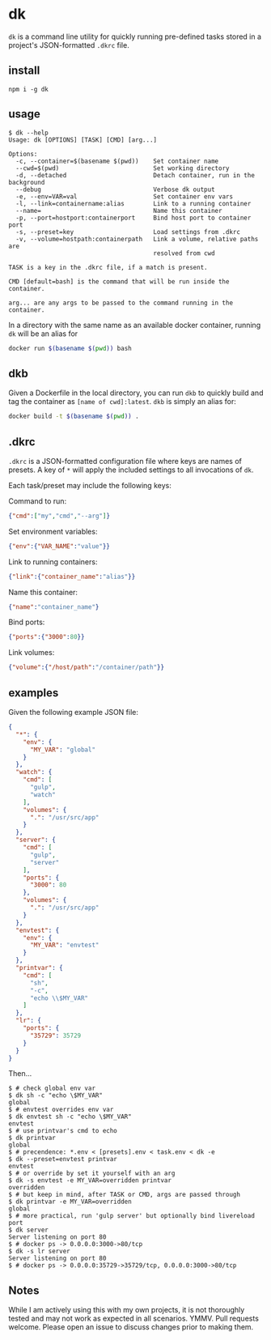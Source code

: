# dk

`dk` is a command line utility for quickly running pre-defined tasks stored in
a project's JSON-formatted `.dkrc` file.

## install

```
npm i -g dk
```

## usage

```
$ dk --help
Usage: dk [OPTIONS] [TASK] [CMD] [arg...]

Options:
  -c, --container=$(basename $(pwd))    Set container name
  --cwd=$(pwd)                          Set working directory
  -d, --detached                        Detach container, run in the background
  --debug                               Verbose dk output
  -e, --env=VAR=val                     Set container env vars
  -l, --link=containername:alias        Link to a running container
  --name=                               Name this container
  -p, --port=hostport:containerport     Bind host port to container port
  -s, --preset=key                      Load settings from .dkrc
  -v, --volume=hostpath:containerpath   Link a volume, relative paths are
                                        resolved from cwd

TASK is a key in the .dkrc file, if a match is present.

CMD [default=bash] is the command that will be run inside the container.

arg... are any args to be passed to the command running in the container.
```

In a directory with the same name as an available docker container, running
`dk` will be an alias for

```bash
docker run $(basename $(pwd)) bash
```

## dkb

Given a Dockerfile in the local directory, you can run `dkb` to quickly build
and tag the container as `[name of cwd]:latest`. `dkb` is simply an alias for:

```bash
docker build -t $(basename $(pwd)) .
```

## .dkrc

`.dkrc` is a JSON-formatted configuration file where keys are names of presets.
A key of `*` will apply the included settings to all invocations of `dk`.

Each task/preset may include the following keys:

Command to run:
```json
{"cmd":["my","cmd","--arg"]}
```

Set environment variables:
```json
{"env":{"VAR_NAME":"value"}}
```

Link to running containers:
```json
{"link":{"container_name":"alias"}}
```

Name this container:
```json
{"name":"container_name"}
```

Bind ports:
```json
{"ports":{"3000":80}}
```

Link volumes:
```json
{"volume":{"/host/path":"/container/path"}}
```

## examples

Given the following example JSON file:

```json
{
  "*": {
    "env": {
      "MY_VAR": "global"
    }
  },
  "watch": {
    "cmd": [
      "gulp",
      "watch"
    ],
    "volumes": {
      ".": "/usr/src/app"
    }
  },
  "server": {
    "cmd": [
      "gulp",
      "server"
    ],
    "ports": {
      "3000": 80
    },
    "volumes": {
      ".": "/usr/src/app"
    }
  },
  "envtest": {
    "env": {
      "MY_VAR": "envtest"
    }
  },
  "printvar": {
    "cmd": [
      "sh",
      "-c",
      "echo \\$MY_VAR"
    ]
  },
  "lr": {
    "ports": {
      "35729": 35729
    }
  }
}
```

Then...

```
$ # check global env var
$ dk sh -c "echo \$MY_VAR"
global
$ # envtest overrides env var
$ dk envtest sh -c "echo \$MY_VAR"
envtest
$ # use printvar's cmd to echo
$ dk printvar
global
$ # precendence: *.env < [presets].env < task.env < dk -e
$ dk --preset=envtest printvar
envtest
$ # or override by set it yourself with an arg
$ dk -s envtest -e MY_VAR=overridden printvar
overridden
$ # but keep in mind, after TASK or CMD, args are passed through
$ dk printvar -e MY_VAR=overridden
global
$ # more practical, run 'gulp server' but optionally bind livereload port
$ dk server
Server listening on port 80
$ # docker ps -> 0.0.0.0:3000->80/tcp
$ dk -s lr server
Server listening on port 80
$ # docker ps -> 0.0.0.0:35729->35729/tcp, 0.0.0.0:3000->80/tcp
```

## Notes

While I am actively using this with my own projects, it is not
thoroughly tested and may not work as expected in all scenarios.
YMMV. Pull requests welcome. Please open an issue to discuss changes
prior to making them.
